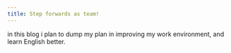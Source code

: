 ```yaml
---
title: Step forwards as team!
---
```


in this blog i plan to dump my plan in improving my work environment, and learn English better.
